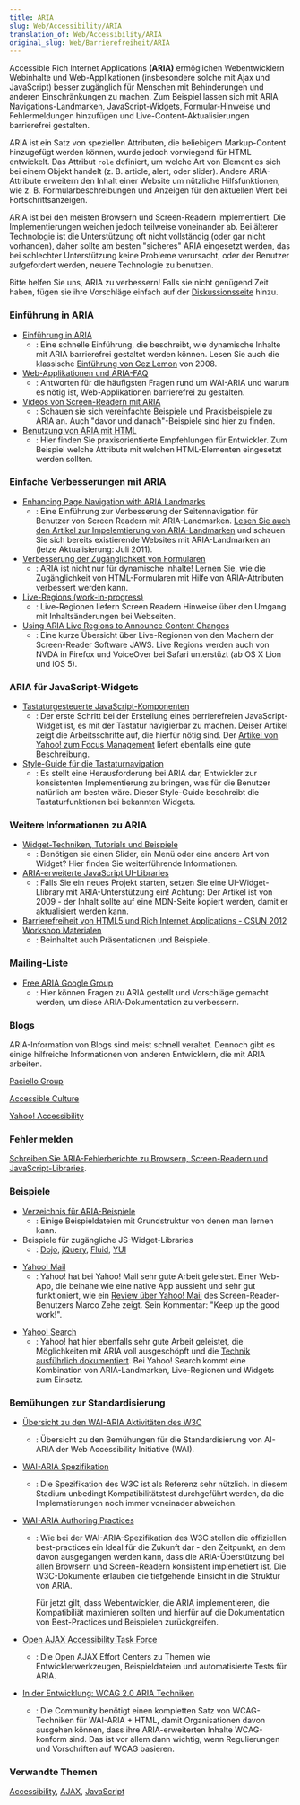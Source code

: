 ```yaml
---
title: ARIA
slug: Web/Accessibility/ARIA
translation_of: Web/Accessibility/ARIA
original_slug: Web/Barrierefreiheit/ARIA
---
```

Accessible Rich Internet Applications **(ARIA)** ermöglichen Webentwicklern Webinhalte und Web-Applikationen (insbesondere solche mit Ajax und JavaScript) besser zugänglich für Menschen mit Behinderungen und anderen Einschränkungen zu machen. Zum Beispiel lassen sich mit ARIA Navigations-Landmarken, JavaScript-Widgets, Formular-Hinweise und Fehlermeldungen hinzufügen und Live-Content-Aktualisierungen barrierefrei gestalten.

ARIA ist ein Satz von speziellen Attributen, die beliebigem Markup-Content hinzugefügt werden können, wurde jedoch vorwiegend für HTML entwickelt. Das Attribut `role` definiert, um welche Art von Element es sich bei einem Objekt handelt (z. B. article, alert, oder slider). Andere ARIA-Attribute erweitern den Inhalt einer Website um nützliche Hilfsfunktionen, wie z. B. Formularbeschreibungen und Anzeigen für den aktuellen Wert bei Fortschrittsanzeigen.

ARIA ist bei den meisten Browsern und Screen-Readern implementiert. Die Implementierungen weichen jedoch teilweise voneinander ab. Bei älterer Technologie ist die Unterstützung oft nicht vollständig (oder gar nicht vorhanden), daher sollte am besten "sicheres" ARIA eingesetzt werden, das bei schlechter Unterstützung keine Probleme verursacht, oder der Benutzer aufgefordert werden, neuere Technologie zu benutzen.

Bitte helfen Sie uns, ARIA zu verbessern! Falls sie nicht genügend Zeit haben, fügen sie ihre Vorschläge einfach auf der [Diskussionsseite](/Talk:en/ARIA "https://developer.mozilla.org/Talk:en/ARIA") hinzu.

### Einführung in ARIA

- [Einführung in ARIA](/de/docs/Barrierefreiheit/An_overview_of_accessible_web_applications_and_widgets "An overview of accessible web applications and widgets")
  - : Eine schnelle Einführung, die beschreibt, wie dynamische Inhalte mit ARIA barrierefrei gestaltet werden können. Lesen Sie auch die klassische [Einführung von Gez Lemon](http://dev.opera.com/articles/view/introduction-to-wai-aria/) von 2008.
- [Web-Applikationen und ARIA-FAQ](/de/docs/Accessibility/ARIA/Web_applications_and_ARIA_FAQ "https://developer.mozilla.org/en-US/docs/Accessibility/Web_applications_and_ARIA_FAQ")
  - : Antworten für die häufigsten Fragen rund um WAI-ARIA und warum es nötig ist, Web-Applikationen barrierefrei zu gestalten.
- [Videos von Screen-Readern mit ARIA](http://zomigi.com/blog/videos-of-screen-readers-using-aria-updated/)
  - : Schauen sie sich vereinfachte Beispiele und Praxisbeispiele zu ARIA an. Auch "davor und danach"-Beispiele sind hier zu finden.
- [Benutzung von ARIA mit HTML](http://dvcs.w3.org/hg/aria-unofficial/raw-file/tip/index.html)
  - : Hier finden Sie praxisorientierte Empfehlungen für Entwickler. Zum Beispiel welche Attribute mit welchen HTML-Elementen eingesetzt werden sollten.

### Einfache Verbesserungen mit ARIA

- [Enhancing Page Navigation with ARIA Landmarks](http://www.paciellogroup.com/blog/2010/10/using-wai-aria-landmark-roles/)
  - : Eine Einführung zur Verbesserung der Seitennavigation für Benutzer von Screen Readern mit ARIA-Landmarken. [Lesen Sie auch den Artikel zur Impelemtierung von ARIA-Landmarken](http://www.paciellogroup.com/blog/2011/07/html5-accessibility-chops-aria-landmark-support/) und schauen Sie sich bereits existierende Websites mit ARIA-Landmarken an (letze Aktualisierung: Juli 2011).
- [Verbesserung der Zugänglichkeit von Formularen](/de/docs/ARIA/forms)
  - : ARIA ist nicht nur für dynamische Inhalte! Lernen Sie, wie die Zugänglichkeit von HTML-Formularen mit Hilfe von ARIA-Attributen verbessert werden kann.
- [Live-Regions (work-in-progress)](/de/docs/Accessibility/ARIA/ARIA_Live_Regions "Live Regions")
  - : Live-Regionen liefern Screen Readern Hinweise über den Umgang mit Inhaltsänderungen bei Webseiten.
- [Using ARIA Live Regions to Announce Content Changes](http://www.freedomscientific.com/Training/Surfs-up/AriaLiveRegions.htm)
  - : Eine kurze Übersicht über Live-Regionen von den Machern der Screen-Reader Software JAWS. Live Regions werden auch von NVDA in Firefox und VoiceOver bei Safari unterstüzt (ab OS X Lion und iOS 5).

### ARIA für JavaScript-Widgets

- [Tastaturgesteuerte JavaScript-Komponenten](/de/docs/Web/Barrierefreiheit/Tastaturgesteuerte_JavaScript_Komponenten "en-US/docs/Accessibility/Keyboard-navigable_JavaScript_widgets")
  - : Der erste Schritt bei der Erstellung eines berrierefreien JavaScript-Widget ist, es mit der Tastatur navigierbar zu machen. Deiser Artikel zeigt die Arbeitsschritte auf, die hierfür nötig sind. Der [Artikel von Yahoo! zum Focus Management](http://www.yuiblog.com/blog/2009/02/23/managing-focus/) liefert ebenfalls eine gute Beschreibung.
- [Style-Guide für die Tastaturnavigation](http://access.aol.com/dhtml-style-guide-working-group/)
  - : Es stellt eine Herausforderung bei ARIA dar, Entwickler zur konsistenten Implementierung zu bringen, was für die Benutzer natürlich am besten wäre. Dieser Style-Guide beschreibt die Tastaturfunktionen bei bekannten Widgets.

### Weitere Informationen zu ARIA

- [Widget-Techniken, Tutorials und Beispiele](/de/docs/Accessibility/ARIA/widgets/overview "en-US/docs/aria/widgets/overview")
  - : Benötigen sie einen Slider, ein Menü oder eine andere Art von Widget? Hier finden Sie weiterführende Informationen.
- [ARIA-erweiterte JavaScript UI-Libraries](http://www.paciellogroup.com/blog/2009/07/wai-aria-implementation-in-javascript-ui-libraries/)
  - : Falls Sie ein neues Projekt starten, setzen Sie eine UI-Widget-Llibrary mit ARIA-Unterstützung ein! Achtung: Der Artikel ist von 2009 - der Inhalt sollte auf eine MDN-Seite kopiert werden, damit er aktualisiert werden kann.
- [Barrierefreiheit von HTML5 und Rich Internet Applications - CSUN 2012 Workshop Materialen](http://dl.dropbox.com/u/573324/CSUN2012/index.html)
  - : Beinhaltet auch Präsentationen und Beispiele.

### Mailing-Liste

- [Free ARIA Google Group](https://groups.google.com/forum/#!forum/free-aria)
  - : Hier können Fragen zu ARIA gestellt und Vorschläge gemacht werden, um diese ARIA-Dokumentation zu verbessern.

### Blogs

ARIA-Information von Blogs sind meist schnell veraltet. Dennoch gibt es einige hilfreiche Informationen von anderen Entwicklern, die mit ARIA arbeiten.

[Paciello Group](http://www.paciellogroup.com/blog/category/wai-aria/)

[Accessible Culture](http://www.accessibleculture.org/tag/wai-aria/)

[Yahoo! Accessibility](http://yaccessibilityblog.com/library/category/code/aria)

### Fehler melden

[Schreiben Sie ARIA-Fehlerberichte zu Browsern, Screen-Readern und JavaScript-Libraries](/en/Accessibility/ARIA/How_to_file_ARIA-related_bugs "https://developer.mozilla.org/en/ARIA/How_to_file_ARIA-related_bugs").

### Beispiele

- [Verzeichnis für ARIA-Beispiele](/de/docs/Accessibility/ARIA/ARIA_Test_Cases "en-US/docs/ARIA/examples")
  - : Einige Beispieldateien mit Grundstruktur von denen man lernen kann.
- Beispiele für zugängliche JS-Widget-Libraries
  - : [Dojo](http://dojotoolkit.org/widgets), [jQuery](http://hanshillen.github.com/jqtest/), [Fluid](http://wiki.fluidproject.org/display/fluid/Components), [YUI](http://yuilibrary.com/gallery/)

<!---->

- [Yahoo! Mail](http://mail.yahoo.com)
  - : Yahoo! hat bei Yahoo! Mail sehr gute Arbeit geleistet. Einer Web-App, die beinahe wie eine native App aussieht und sehr gut funktioniert, wie ein [Review über Yahoo! Mail](http://www.marcozehe.de/2011/09/21/review-the-all-new-yahoo-mail-web-application/) des Screen-Reader-Benutzers Marco Zehe zeigt. Sein Kommentar: "Keep up the good work!".

<!---->

- [Yahoo! Search](http://search.yahoo.com)
  - : Yahoo! hat hier ebenfalls sehr gute Arbeit geleistet, die Möglichkeiten mit ARIA voll ausgeschöpft und die [Technik ausführlich dokumentiert](http://ycorpblog.com/2011/03/23/searchdirect/). Bei Yahoo! Search kommt eine Kombination von ARIA-Landmarken, Live-Regionen und Widgets zum Einsatz.

### Bemühungen zur Standardisierung

- [Übersicht zu den WAI-ARIA Aktivitäten des W3C](http://www.w3.org/WAI/intro/aria.php)
  - : Übersicht zu den Bemühungen für die Standardisierung von AI-ARIA der Web Accessibility Initiative (WAI).
- [WAI-ARIA Spezifikation](http://www.w3.org/TR/wai-aria/)
  - : Die Spezifikation des W3C ist als Referenz sehr nützlich. In diesem Stadium unbedingt Kompatibilitätstest durchgeführt werden, da die Implematierungen noch immer voneinader abweichen.
- [WAI-ARIA Authoring Practices](http://www.w3.org/WAI/PF/aria-practices/)

  - : Wie bei der WAI-ARIA-Spezifikation des W3C stellen die offiziellen best-practices ein Ideal für die Zukunft dar - den Zeitpunkt, an dem davon ausgegangen werden kann, dass die ARIA-Überstützung bei allen Browsern und Screen-Readern konsistent implemetiert ist. Die W3C-Dokumente erlauben die tiefgehende Einsicht in die Struktur von ARIA.

    Für jetzt gilt, dass Webentwickler, die ARIA implementieren, die Kompatibiliät maximieren sollten und hierfür auf die Dokumentation von Best-Practices und Beispielen zurückgreifen.

- [Open AJAX Accessibility Task Force](http://www.openajax.org/member/wiki/Accessibility)
  - : Die Open AJAX Effort Centers zu Themen wie Entwicklerwerkzeugen, Beispieldateien und automatisierte Tests für ARIA.
- [In der Entwicklung: WCAG 2.0 ARIA Techniken](/de/docs/Accessibility/ARIA/ARIA_Techniques "ARIA Techniques")
  - : Die Community benötigt einen kompletten Satz von WCAG-Techniken für WAI-ARIA + HTML, damit Organisationen davon ausgehen können, dass ihre ARIA-erweiterten Inhalte WCAG-konform sind. Das ist vor allem dann wichtig, wenn Regulierungen und Vorschriften auf WCAG basieren.

### Verwandte Themen

[Accessibility](/de/docs/Accessibility "en-US/docs/Accessibility"), [AJAX](/de/docs/AJAX "en-US/docs/AJAX"), [JavaScript](/de/docs/JavaScript "en-US/docs/JavaScript")
